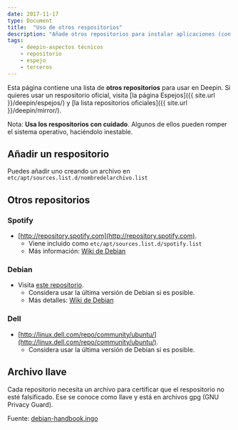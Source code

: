 ```yaml
---
date: 2017-11-17
type: Document
title:  "Uso de otros respositorios"
description: "Añade otros repositorios para instalar aplicaciones (con advertencias)"
tags:
    - deepin-aspectos técnicos
    - repositorio
    - espejo
    - terceros
---
```


Esta página contiene una lista de **otros repositorios** para usar en Deepin. Si quieres usar un respositorio oficial, visita [la página Espejos]({{ site.url }}/deepin/espejos/) y [la lista repositorios oficiales]({{ site.url }}/deepin/mirror/).

Nota: **Usa los respositorios con cuidado**. Algunos de ellos pueden romper el sistema operativo, haciéndolo inestable.

## Añadir un respositorio
Puedes añadir uno creando un archivo en `etc/apt/sources.list.d/nombredelarchivo.list`

## Otros repositorios
### Spotify
* [http://repository.spotify.com](http://repository.spotify.com).
  - Viene incluido como `etc/apt/sources.list.d/spotify.list`
  - Más información: [Wiki de Debian](https://wiki.debian.org/spotify)

### Debian
* Visita [este repositorio](http://linux.dell.com/repo/community/ubuntu/).
  - Considera usar la última versión de Debian si es posible.
  - Más detalles: [Wiki de Debian](https://wiki.debian.org/DebianRepository)

### Dell
* [http://linux.dell.com/repo/community/ubuntu/](http://linux.dell.com/repo/community/ubuntu/).
  - Considera usar la última versión de Debian si es posible.

## Archivo llave
Cada repositorio necesita un archivo para certificar que el respositorio no esté falsificado. Ese se conoce como llave y está en archivos gpg (GNU Privacy Guard).

Fuente: [debian-handbook.ingo](https://debian-handbook.info/browse/es-ES/stable/sect.package-authentication.html)
